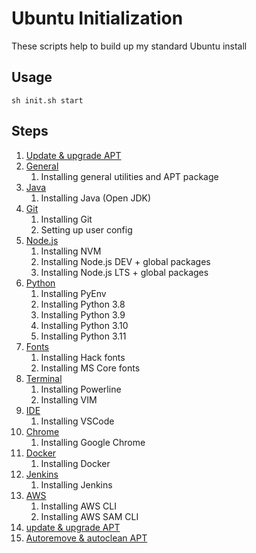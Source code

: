 # Ubuntu Initialization

These scripts help to build up my standard Ubuntu install

## Usage

```shell
sh init.sh start
```

## Steps

1. [Update & upgrade APT](steps/update.sh)
2. [General](steps/general.sh)
   1. Installing general utilities and APT package
3. [Java](steps/java.sh)
   1. Installing Java (Open JDK)
4. [Git](steps/git.sh)
   1. Installing Git
   2. Setting up user config
5. [Node.js](steps/node.sh)
   1. Installing NVM
   2. Installing Node.js DEV + global packages
   3. Installing Node.js LTS + global packages
6. [Python](steps/python.sh)
   1. Installing PyEnv
   2. Installing Python 3.8
   3. Installing Python 3.9
   4. Installing Python 3.10
   5. Installing Python 3.11
7. [Fonts](steps/font.sh)
   1. Installing Hack fonts
   2. Installing MS Core fonts
8. [Terminal](steps/terminal.sh)
   1. Installing Powerline
   2. Installing VIM
9. [IDE](steps/ide.sh)
   1.  Installing VSCode
10. [Chrome](steps/chrome.sh)
    1.  Installing Google Chrome
11. [Docker](steps/docker.sh)
    1. Installing Docker
12. [Jenkins](steps/jenkins.sh)
    1. Installing Jenkins
13. [AWS](steps/aws.sh)
    1. Installing AWS CLI
    2. Installing AWS SAM CLI
14. [update & upgrade APT](steps/update.sh)
15. [Autoremove & autoclean APT](steps/clean.sh)

